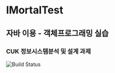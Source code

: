 # IMortalTest

## 자바 이용 - 객체프로그래밍 실습
### CUK 정보시스템분석 및 설계 과제
![Build Status](https://img.shields.io/badge/java-%23ED8B00.svg?style=for-the-badge&logo=java&logoColor=white)
